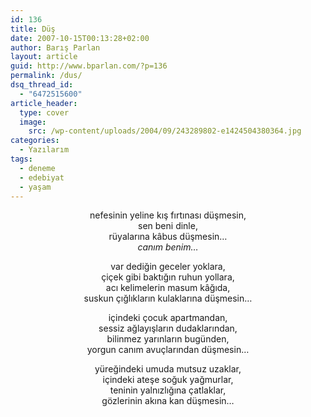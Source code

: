 ```yaml
---
id: 136
title: Düş
date: 2007-10-15T00:13:28+02:00
author: Barış Parlan
layout: article
guid: http://www.bparlan.com/?p=136
permalink: /dus/
dsq_thread_id:
  - "6472515600"
article_header:
  type: cover
  image:
    src: /wp-content/uploads/2004/09/243289802-e1424504380364.jpg
categories:
  - Yazılarım
tags:
  - deneme
  - edebiyat
  - yaşam
---
```


<p align="center">
  nefesinin yeline kış fırtınası düşmesin,<br /> sen beni dinle,<br /> rüyalarına kâbus düşmesin&#8230;<br /> <em>canım benim&#8230;</em>
</p>

<p align="center">
  var dediğin geceler yoklara,<br /> çiçek gibi baktığın ruhun yollara,<br /> acı kelimelerin masum kâğıda,<br /> suskun çığlıkların kulaklarına düşmesin&#8230;
</p>

<p align="center">
  içindeki çocuk apartmandan,<br /> sessiz ağlayışların dudaklarından,<br /> bilinmez yarınların bugünden,<br /> yorgun canım avuçlarından düşmesin&#8230;
</p>

<p align="center">
  yüreğindeki umuda mutsuz uzaklar,<br /> içindeki ateşe soğuk yağmurlar,<br /> teninin yalnızlığına çatlaklar,<br /> gözlerinin akına kan düşmesin&#8230;
</p>
